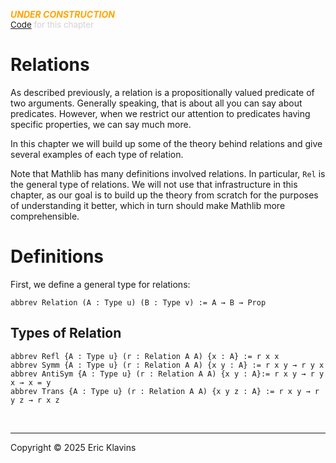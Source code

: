 
<div style='display:none'>
--  Copyright (C) 2025  Eric Klavins
--
--  This program is free software: you can redistribute it and/or modify
--  it under the terms of the GNU General Public License as published by
--  the Free Software Foundation, either version 3 of the License, or
--  (at your option) any later version.   
</div>

<span style='color: orange'>***UNDER CONSTRUCTION***</span><br>
<span style='color: lightgray; font-size: 10pt'><a href='https://github.com/klavins/LeanBook/blob/main/main/../LeanBook/Chapters/Relations.lean'>Code</a> for this chapter</span>
 # Relations

As described previously, a relation is a propositionally valued predicate of two arguments. Generally speaking, that is about all you can say about predicates. However, when we restrict our attention to predicates having specific properties, we can say much more.

In this chapter we will build up some of the theory behind relations and give several examples of each type of relation.

Note that Mathlib has many definitions involved relations. In particular, `Rel` is the general type of relations. We will not use that infrastructure in this chapter, as our goal is to build up the theory from scratch for the purposes of understanding it better, which in turn should make Mathlib more comprehensible.

# Definitions

First, we define a general type for relations: 
```lean
abbrev Relation (A : Type u) (B : Type v) := A → B → Prop
```
 ## Types of Relation 
```lean
abbrev Refl {A : Type u} (r : Relation A A) {x : A} := r x x
abbrev Symm {A : Type u} (r : Relation A A) {x y : A} := r x y → r y x
abbrev AntiSym {A : Type u} (r : Relation A A) {x y : A}:= r x y → r y x → x = y
abbrev Trans {A : Type u} (r : Relation A A) {x y z : A} := r x y → r y z → r x z
```

<div style='height=50px'>&nbsp;</div><hr>
Copyright © 2025 Eric Klavins
